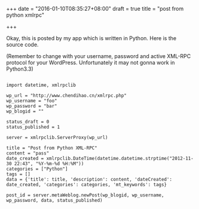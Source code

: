 +++
date = "2016-01-10T08:35:27+08:00"
draft = true
title = "post from python xmlrpc"

+++



Okay, this is posted by my app which is written in Python. Here is the source code.

(Remember to change with your username, password and active XML-RPC protocol for  your WordPress. Unfortunately it may not gonna work in Python3.3)

<pre><code>
import datetime, xmlrpclib

wp_url = "http://www.chendihao.cn/xmlrpc.php"
wp_username = "foo"
wp_password = "bar"
wp_blogid = ""

status_draft = 0
status_published = 1

server = xmlrpclib.ServerProxy(wp_url)

title = "Post from Python XML-RPC"
content = "pass"
date_created = xmlrpclib.DateTime(datetime.datetime.strptime("2012-11-30 22:43", "%Y-%m-%d %H:%M"))
categories = ["Python"]
tags = []
data = {'title': title, 'description': content, 'dateCreated': date_created, 'categories': categories, 'mt_keywords': tags}

post_id = server.metaWeblog.newPost(wp_blogid, wp_username, wp_password, data, status_published)
</code></pre>